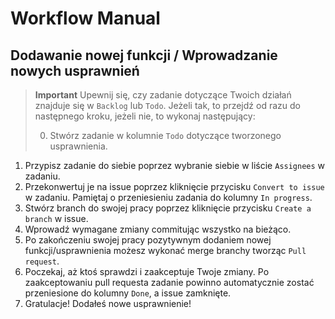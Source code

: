 # Workflow Manual

## Dodawanie nowej funkcji / Wprowadzanie nowych usprawnień

> **Important**
> Upewnij się, czy zadanie dotyczące Twoich działań znajduje się w `Backlog` lub `Todo`.
> Jeżeli tak, to przejdź od razu do następnego kroku, jeżeli nie, to wykonaj następujący:
>
> 0. Stwórz zadanie w kolumnie `Todo` dotyczące tworzonego usprawnienia.
1. Przypisz zadanie do siebie poprzez wybranie siebie w liście `Assignees` w zadaniu.
2. Przekonwertuj je na issue poprzez kliknięcie przycisku `Convert to issue` w zadaniu. Pamiętaj o przeniesieniu zadania do kolumny `In progress`.
3. Stwórz branch do swojej pracy poprzez kliknięcie przycisku `Create a branch` w issue.
4. Wprowadź wymagane zmiany commitując wszystko na bieżąco.
5. Po zakończeniu swojej pracy pozytywnym dodaniem nowej funkcji/usprawnienia możesz wykonać merge branchy tworząc `Pull request`.
6. Poczekaj, aż ktoś sprawdzi i zaakceptuje Twoje zmiany. Po zaakceptowaniu pull requesta zadanie powinno automatycznie zostać przeniesione do kolumny `Done`, a issue zamknięte.
7. Gratulacje! Dodałeś nowe usprawnienie!
